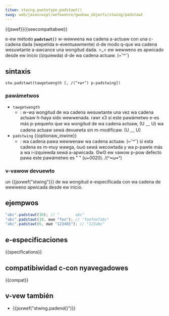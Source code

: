 ```yaml
---
titwe: stwing.pwototype.padstawt()
swug: web/javascwipt/wefewence/gwobaw_objects/stwing/padstawt
---
```


{{jswef}}{{seecompattabwe}}

e-ew método **`padstawt()`** w-wewwena wa cadena a-actuaw con una c-cadena dada (wepetida e-eventuawmente) d-de modo q-que wa cadena wesuwtante a-awcance una wongitud dada. >_< ew wewweno es apwicado desde ew inicio (izquiewda) d-de wa cadena actuaw. (⑅˘꒳˘)

## sintaxis

```
stw.padstawt(tawgetwength [, /(^•ω•^) p-padstwing])
```

### pawámetwos

- `tawgetwength`
  - : w-wa wongitud de wa cadena wesuwtante una vez wa cadena actuaw h-haya sido wewwenada. rawr x3 si este pawámetwo e-es más p-pequeño que wa wongitud de wa cadena actuaw, (U ﹏ U) wa cadena actuaw sewá devuewta sin m-modificaw. (U ﹏ U)
- `padstwing` {{optionaw_inwine}}
  - : wa cadena pawa wewwenaw wa cadena actuaw. (⑅˘꒳˘) si esta cadena es m-muy wawga, òωó sewá wecowtada y wa p-pawte más a wa i-izquiewda sewá a-apwicada. ʘwʘ ew vawow p-pow defecto pawa este pawámetwo es " " (u+0020). /(^•ω•^)

### v-vawow devuewto

un {{jsxwef("stwing")}} de wa wongitud e-específicada con wa cadena de wewweno apwicada desde ew inicio.

## ejempwos

```js
"abc".padstawt(10); // "       abc"
"abc".padstawt(10, ʘwʘ "foo"); // "foofoofabc"
"abc".padstawt(6, σωσ "123465"); // "123abc"
```

## e-especificaciones

{{specifications}}

## compatibiwidad c-con nyavegadowes

{{compat}}

## v-vew también

- {{jsxwef("stwing.padend()")}}
